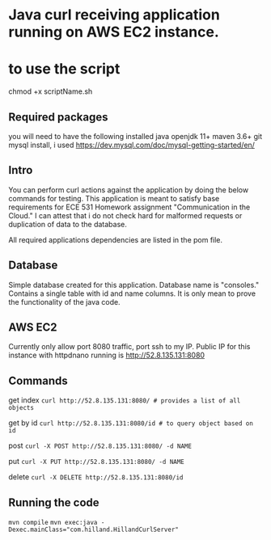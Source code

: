 # Java curl receiving application running on AWS EC2 instance.

# to use the script
chmod +x scriptName.sh

## Required packages
you will need to have the following installed
java openjdk 11+
maven 3.6+
git
mysql install, i used https://dev.mysql.com/doc/mysql-getting-started/en/

## Intro
You can perform curl actions against the application by doing the below commands for testing.
This application is meant to satisfy base requirements for ECE 531 Homework assignment "Communication in the Cloud." I can attest that i do not check hard for malformed requests or duplication of data to the database. 

All required applications dependencies are listed in the pom file.

## Database
Simple database created for this application. Database name is "consoles." Contains a single table with id and name columns. It is only mean to prove the functionality of the java code.

## AWS EC2
Currently only allow port 8080 traffic, port ssh to my IP. 
Public IP for this instance with httpdnano running is
http://52.8.135.131:8080

## Commands
get index
`curl http://52.8.135.131:8080/ # provides a list of all objects`

get by id
`curl http://52.8.135.131:8080/id # to query object based on id`

post
`curl -X POST http://52.8.135.131:8080/ -d NAME`

put
`curl -X PUT http://52.8.135.131:8080/ -d NAME`

delete
`curl -X DELETE http://52.8.135.131:8080/id`


## Running the code
`mvn compile`
`mvn exec:java -Dexec.mainClass="com.hilland.HillandCurlServer"`
